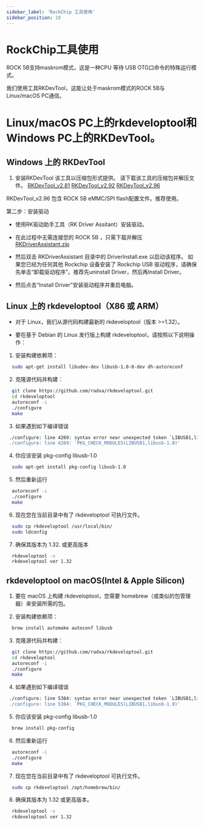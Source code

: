 ```yaml
---
sidebar_label: 'RockChip 工具使用'
sidebar_position: 10
---
```


# RockChip工具使用

ROCK 5B支持maskrom模式，这是一种CPU 等待 USB OTG口命令的特殊运行模式。 

我们使用工具RKDevTool，这能让处于maskrom模式的ROCK 5B与 Linux/macOS PC通信。

# Linux/macOS PC上的rkdeveloptool和Windows PC上的RKDevTool。

## Windows 上的 RKDevTool

1. 安装RKDevTool
该工具以压缩包形式提供。 请下载该工具的压缩包并解压文件。
[RKDevTool_v2.81](https://dl.radxa.com/tools/windows/RKDevTool_Release_v2.81.zip)
[RKDevTool_v2.92](https://dl.radxa.com/tools/windows/windows_RKDevTool_Release_v2.92.zip)
[RKDevTool_v2.96](https://dl.radxa.com/tools/windows/RKDevTool_Release_v2.96-20221121.rar)

RKDevTool_v2.96 包含 ROCK 5B eMMC/SPI flash配置文件。推荐使用。


第二步：安装驱动

- 使用RK驱动助手工具（RK Driver Assitant）安装驱动。

- 在此过程中无需连接您的 ROCK 5B ，只需下载并解压 [RKDriverAssistant.zip](https://dl.radxa.com/tools/windows/DriverAssitant_v5.0.zip)

- 然后双击 RKDriverAssistant 目录中的 DriverInstall.exe 以启动该程序。 如果您已经为任何其他 Rockchip 设备安装了 Rockchip USB 驱动程序，请确保先单击“卸载驱动程序”。推荐先uninstall Driver，然后再Install Driver。

- 然后点击“Install Driver”安装驱动程序并重启电脑。

## Linux 上的 rkdeveloptool（X86 或 ARM）

- 对于 Linux，我们从源代码构建最新的 rkdeveloptool（版本 >=1.32）。

- 要在基于 Debian 的 Linux 发行版上构建 rkdeveloptool，请按照以下说明操作：

1. 安装构建依赖项：
```bash
  sudo apt-get install libudev-dev libusb-1.0-0-dev dh-autoreconf
```

2. 克隆源代码并构建：
```bash
  git clone https://github.com/radxa/rkdeveloptool.git
  cd rkdeveloptool
  autoreconf -i
  ./configure
  make
```

3. 如果遇到如下编译错误
```bash
 ./configure: line 4269: syntax error near unexpected token `LIBUSB1,libusb-1.0'
 ./configure: line 4269: `PKG_CHECK_MODULES(LIBUSB1,libusb-1.0)'
```

4. 你应该安装 pkg-config libusb-1.0
```bash
  sudo apt-get install pkg-config libusb-1.0
```

5. 然后重新运行
```bash
  autoreconf -i
  ./configure
  make
```

6. 现在您在当前目录中有了 rkdeveloptool 可执行文件。
```bash
  sudo cp rkdeveloptool /usr/local/bin/
  sudo ldconfig
```

7. 确保其版本为 1.32. 或更高版本
```bash
  rkdeveloptool -v
  rkdeveloptool ver 1.32
```

## rkdeveloptool on macOS(Intel & Apple Silicon)

1. 要在 macOS 上构建 rkdeveloptool，您需要 homebrew（或类似的包管理器）来安装所需的包。

2. 安装构建依赖项：
```bash
  brew install automake autoconf libusb
```

3. 克隆源代码并构建：
```bash
  git clone https://github.com/radxa/rkdeveloptool.git
  cd rkdeveloptool
  autoreconf -i
  ./configure
  make
```
4. 如果遇到如下编译错误
```bash
 ./configure: line 5384: syntax error near unexpected token `LIBUSB1,libusb-1.0'
 ./configure: line 5384: `PKG_CHECK_MODULES(LIBUSB1,libusb-1.0)'
```

5. 你应该安装 pkg-config libusb-1.0
```bash
  brew install pkg-config
```

6. 然后重新运行
```bash
  autoreconf -i
  ./configure
  make
```

7. 现在您在当前目录中有了 rkdeveloptool 可执行文件。
```bash
  sudo cp rkdeveloptool /opt/homebrew/bin/
```

8. 确保其版本为 1.32 或更高版本。
```bash
  rkdeveloptool -v
  rkdeveloptool ver 1.32
```
